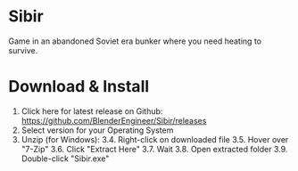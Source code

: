 # Sibir
Game in an abandoned Soviet era bunker where you need heating to survive.

# Download  & Install
1. Click here for latest release on Github: https://github.com/BlenderEngineer/Sibir/releases
2. Select version for your Operating System
3. Unzip (for Windows):
  3.4. Right-click on downloaded file
  3.5. Hover over "7-Zip"
  3.6. Click "Extract Here"
  3.7. Wait
  3.8. Open extracted folder
  3.9. Double-click "Sibir.exe"
